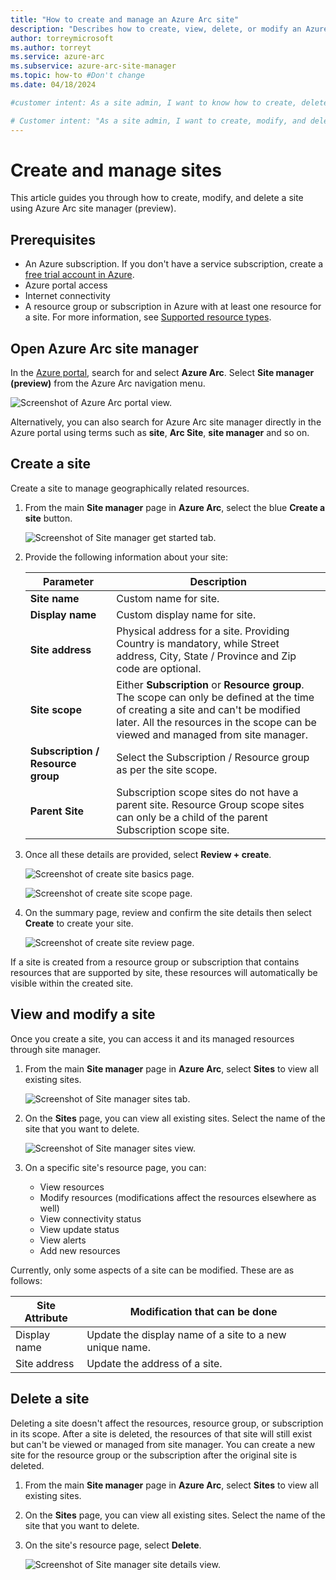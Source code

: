 ```yaml
---
title: "How to create and manage an Azure Arc site"
description: "Describes how to create, view, delete, or modify an Azure Arc site in the Azure portal using site manager."
author: torreymicrosoft
ms.author: torreyt
ms.service: azure-arc
ms.subservice: azure-arc-site-manager
ms.topic: how-to #Don't change
ms.date: 04/18/2024

#customer intent: As a site admin, I want to know how to create, delete, and modify sites so that I can manage my site.

# Customer intent: "As a site admin, I want to create, modify, and delete sites using a site manager, so that I can efficiently manage and organize geographically related resources within my Azure environment."
---
```


# Create and manage sites

This article guides you through how to create, modify, and delete a site using Azure Arc site manager (preview).

## Prerequisites

* An Azure subscription. If you don't have a service subscription, create a [free trial account in Azure](https://azure.microsoft.com/free/).
* Azure portal access
* Internet connectivity
* A resource group or subscription in Azure with at least one resource for a site. For more information, see [Supported resource types](./overview.md#supported-resource-types).

## Open Azure Arc site manager

In the [Azure portal](https://portal.azure.com), search for and select **Azure Arc**. Select **Site manager (preview)** from the Azure Arc navigation menu.

![Screenshot of Azure Arc portal view.](media/how-to-crud-site/screenshot-azure-arc-portal-view.jpg)




Alternatively, you can also search for Azure Arc site manager directly in the Azure portal using terms such as **site**, **Arc Site**, **site manager** and so on.

## Create a site

Create a site to manage geographically related resources.

1. From the main **Site manager** page in **Azure Arc**, select the blue **Create a site** button.

   ![Screenshot of Site manager get started tab.](media/how-to-crud-site/screenshot-site-manager-get-started-tab.jpg)
   
   
   
   
   
1. Provide the following information about your site:

   | Parameter | Description |
   |--|--|
   | **Site name** | Custom name for site. |
   | **Display name** | Custom display name for site. |
   | **Site address**| Physical address for a site. Providing Country is mandatory, while Street address, City, State / Province and Zip code are optional.|
   | **Site scope** | Either **Subscription** or **Resource group**. The scope can only be defined at the time of creating a site and can't be modified later. All the resources in the scope can be viewed and managed from site manager.  |
   | **Subscription / Resource group** | Select the Subscription / Resource group as per the site scope. |
   | **Parent Site**| Subscription scope sites do not have a parent site. Resource Group scope sites can only be a child of the parent Subscription scope site.|
   
1. Once all these details are provided, select **Review + create**.

   ![Screenshot of create site basics page.](media/how-to-crud-site/screenshot-create-site-basics-page.jpg)
   
   ![Screenshot of create site scope page.](media/how-to-crud-site/screenshot-create-site-scope-page.jpg)
   
   
   
1. On the summary page, review and confirm the site details then select **Create** to create your site.

   ![Screenshot of create site review page.](media/how-to-crud-site/screenshot-create-site-review-page.jpg)
   
   
   
   
If a site is created from a resource group or subscription that contains resources that are supported by site, these resources will automatically be visible within the created site. 

## View and modify a site

Once you create a site, you can access it and its managed resources through site manager.

1. From the main **Site manager** page in **Azure Arc**, select **Sites** to view all existing sites.

   ![Screenshot of Site manager sites tab.](media/how-to-crud-site/screenshot-site-manager-sites-tab.jpg)
   
   
   
   
1. On the **Sites** page, you can view all existing sites. Select the name of the site that you want to delete.

   ![Screenshot of Site manager sites view.](media/how-to-crud-site/screenshot-site-manager-sites-view.jpg)
   
   
   
1. On a specific site's resource page, you can:

   * View resources
   * Modify resources (modifications affect the resources elsewhere as well)
   * View connectivity status
   * View update status
   * View alerts
   * Add new resources

Currently, only some aspects of a site can be modified. These are as follows:

| Site Attribute | Modification that can be done |
|--|--|
| Display name | Update the display name of a site to a new unique name. |
| Site address | Update the address of a site. |

## Delete a site

Deleting a site doesn't affect the resources, resource group, or subscription in its scope. After a site is deleted, the resources of that site will still exist but can't be viewed or managed from site manager. You can create a new site for the resource group or the subscription after the original site is deleted.

1. From the main **Site manager** page in **Azure Arc**, select **Sites** to view all existing sites.

1. On the **Sites** page, you can view all existing sites. Select the name of the site that you want to delete.

1. On the site's resource page, select **Delete**.

   ![Screenshot of Site manager site details view.](media/how-to-crud-site/screenshot-site-manager-site-details.jpg)
   
   
   
